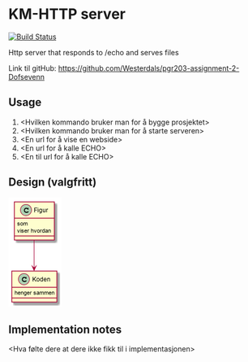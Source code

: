 # KM-HTTP server

[![Build Status](https://travis-ci.com/Westerdals/pgr203-assignment-2-Dofsevenn.svg?token=YBJah3bfL5EzDWyCmak7&branch=master)](https://travis-ci.com/Westerdals/pgr203-assignment-2-Dofsevenn)

Http server that responds to /echo and serves files

Link til gitHub: https://github.com/Westerdals/pgr203-assignment-2-Dofsevenn

## Usage

1. <Hvilken kommando bruker man for å bygge prosjektet>
2. <Hvilken kommando bruker man for å starte serveren>
3. <En url for å vise en webside>
4. <En url for å kalle ECHO>
5. <En til url for å kalle ECHO>
 
 ## Design (valgfritt)
 
![Design](./doc/design.png)

 ## Implementation notes
 
<Hva gjorde dere godt i implementasjonen>

<Hva følte dere at dere ikke fikk til i implementasjonen>

